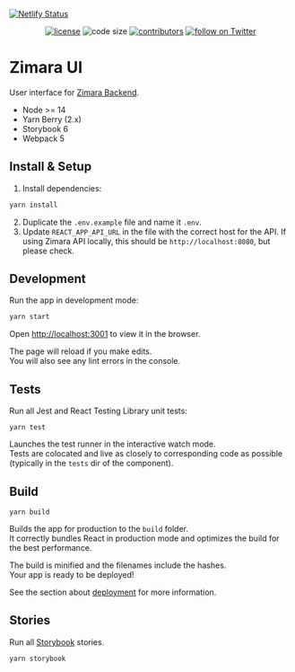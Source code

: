 [![Netlify Status](https://api.netlify.com/api/v1/badges/07e8b623-a94d-4686-a784-eb4a9b90dde1/deploy-status)](https://app.netlify.com/sites/zimara/deploys)

<p align="center">
  <a href="https://github.com/ZimaraIO/zimara-ui/blob/master/LICENSE">
    <img src="https://img.shields.io/github/license/ZimaraIO/zimara-ui" alt="license"></a>

  <img src="https://img.shields.io/github/languages/code-size/ZimaraIO/zimara-ui" alt="code size">

  <a href="https://github.com/ZimaraIO/zimara-ui/graphs/contributors">
    <img src="https://img.shields.io/github/contributors/ZimaraIO/zimara-ui" alt="contributors"></a>

  <a href="https://twitter.com/intent/follow?screen_name=ZimaraIO">
    <img src="https://img.shields.io/twitter/follow/ZimaraIO?style=social&logo=twitter"
      alt="follow on Twitter"></a>
</p>

# Zimara UI

User interface for [Zimara Backend](https://github.com/ZimaraIO/zimara-backend).

- Node >= 14
- Yarn Berry (2.x)
- Storybook 6
- Webpack 5

## Install & Setup

1. Install dependencies:

```bash
yarn install
```

2. Duplicate the `.env.example` file and name it `.env`.
3. Update `REACT_APP_API_URL` in the file with the correct host for the API. If using Zimara API locally, this should be `http://localhost:8080`, but please check.

## Development

Run the app in development mode:

```bash
yarn start
```

Open [http://localhost:3001](http://localhost:3001) to view it in the browser.

The page will reload if you make edits.\
You will also see any lint errors in the console.

## Tests

Run all Jest and React Testing Library unit tests:

`yarn test`

Launches the test runner in the interactive watch mode.\
Tests are colocated and live as closely to corresponding code as possible (typically in the `tests` dir of the component).

## Build

`yarn build`

Builds the app for production to the `build` folder.\
It correctly bundles React in production mode and optimizes the build for the best performance.

The build is minified and the filenames include the hashes.\
Your app is ready to be deployed!

See the section about [deployment](https://facebook.github.io/create-react-app/docs/deployment) for more information.

## Stories

Run all [Storybook](https://storybook.js.org/) stories.

```
yarn storybook
```

